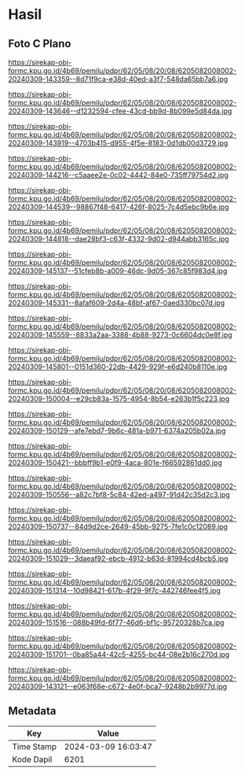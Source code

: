 # Hasil

## Foto C Plano

https://sirekap-obj-formc.kpu.go.id/4b69/pemilu/pdpr/62/05/08/20/08/6205082008002-20240309-143359--8d71f9ca-e38d-40ed-a3f7-548da65bb7a6.jpg

https://sirekap-obj-formc.kpu.go.id/4b69/pemilu/pdpr/62/05/08/20/08/6205082008002-20240309-143646--d1232594-cfee-43cd-bb9d-8b099e5d84da.jpg

https://sirekap-obj-formc.kpu.go.id/4b69/pemilu/pdpr/62/05/08/20/08/6205082008002-20240309-143919--4703b415-d955-4f5e-8183-0d1db00d3729.jpg

https://sirekap-obj-formc.kpu.go.id/4b69/pemilu/pdpr/62/05/08/20/08/6205082008002-20240309-144216--c5aaee2e-0c02-4442-84e0-735ff79754d2.jpg

https://sirekap-obj-formc.kpu.go.id/4b69/pemilu/pdpr/62/05/08/20/08/6205082008002-20240309-144539--98867f48-6417-426f-8025-7c4d5ebc9b6e.jpg

https://sirekap-obj-formc.kpu.go.id/4b69/pemilu/pdpr/62/05/08/20/08/6205082008002-20240309-144818--dae28bf3-c63f-4332-9d02-d944abb3165c.jpg

https://sirekap-obj-formc.kpu.go.id/4b69/pemilu/pdpr/62/05/08/20/08/6205082008002-20240309-145137--51cfeb8b-a009-46dc-9d05-367c85f983d4.jpg

https://sirekap-obj-formc.kpu.go.id/4b69/pemilu/pdpr/62/05/08/20/08/6205082008002-20240309-145331--8afaf609-2d4a-48bf-af67-0aed330bc07d.jpg

https://sirekap-obj-formc.kpu.go.id/4b69/pemilu/pdpr/62/05/08/20/08/6205082008002-20240309-145559--8833a2aa-3388-4b88-9273-0c6604dc0e8f.jpg

https://sirekap-obj-formc.kpu.go.id/4b69/pemilu/pdpr/62/05/08/20/08/6205082008002-20240309-145801--0151d360-22db-4429-929f-e6d240b8110e.jpg

https://sirekap-obj-formc.kpu.go.id/4b69/pemilu/pdpr/62/05/08/20/08/6205082008002-20240309-150004--e29cb83a-1575-4954-8b54-e263b1f5c223.jpg

https://sirekap-obj-formc.kpu.go.id/4b69/pemilu/pdpr/62/05/08/20/08/6205082008002-20240309-150129--afe7ebd7-9b6c-481a-b971-6374a205b02a.jpg

https://sirekap-obj-formc.kpu.go.id/4b69/pemilu/pdpr/62/05/08/20/08/6205082008002-20240309-150421--bbbff9b1-e0f9-4aca-801e-f66592861dd0.jpg

https://sirekap-obj-formc.kpu.go.id/4b69/pemilu/pdpr/62/05/08/20/08/6205082008002-20240309-150556--a82c7bf8-5c84-42ed-a497-91d42c35d2c3.jpg

https://sirekap-obj-formc.kpu.go.id/4b69/pemilu/pdpr/62/05/08/20/08/6205082008002-20240309-150737--84d9d2ce-2649-45bb-9275-7fe1c0c12089.jpg

https://sirekap-obj-formc.kpu.go.id/4b69/pemilu/pdpr/62/05/08/20/08/6205082008002-20240309-151029--3daeaf92-ebcb-4912-b63d-81994cd4bcb5.jpg

https://sirekap-obj-formc.kpu.go.id/4b69/pemilu/pdpr/62/05/08/20/08/6205082008002-20240309-151314--10d98421-617b-4f29-9f7c-442746fee4f5.jpg

https://sirekap-obj-formc.kpu.go.id/4b69/pemilu/pdpr/62/05/08/20/08/6205082008002-20240309-151516--088b49fd-6f77-46d6-bf1c-95720328b7ca.jpg

https://sirekap-obj-formc.kpu.go.id/4b69/pemilu/pdpr/62/05/08/20/08/6205082008002-20240309-151701--0ba85a44-42c5-4255-bc44-08e2b16c270d.jpg

https://sirekap-obj-formc.kpu.go.id/4b69/pemilu/pdpr/62/05/08/20/08/6205082008002-20240309-143121--e063f68e-c672-4e0f-bca7-9248b2b9977d.jpg


## Metadata

| Key        | Value               |
| ---------- | ------------------- |
| Time Stamp | 2024-03-09 16:03:47 |
| Kode Dapil | 6201                |



